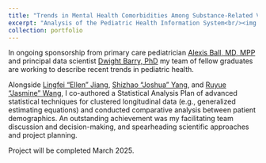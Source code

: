 ```yaml
---
title: "Trends in Mental Health Comorbidities Among Substance-Related Visit to Children’s Hospitals, 2016-2021"
excerpt: "Analysis of the Pediatric Health Information System<br/><img src='/images/500x300.png'>"
collection: portfolio
---
```


In ongoing sponsorship from primary care pediatrician 
[Alexis Ball, MD, MPP](https://www.peds.uw.edu/directory/alexis_ball/2627) 
and principal data scientist 
[Dwight Barry, PhD](https://www.linkedin.com/in/dwight-barry) 
my team of fellow graduates are working to describe recent trends in pediatric health. 

Alongside 
[Lingfei “Ellen” Jiang](https://www.biostat.washington.edu/people/ellen-jiang), 
[Shizhao “Joshua” Yang](https://www.biostat.washington.edu/people/joshua-yang),
and
[Ruyue “Jasmine” Wang](https://www.biostat.washington.edu/people/ruyue-wang),
I co-authored a Statistical Analysis Plan of advanced statistical techniques for clustered longitudinal data (e.g., generalized estimating equations) and conducted comparative analysis between patient demographics.
An outstanding achievement was my facilitating team discussion and decision-making, and spearheading scientific approaches and project planning. 

Project will be completed March 2025.